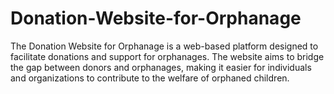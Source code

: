 # Donation-Website-for-Orphanage
The Donation Website for Orphanage is a web-based platform designed to facilitate donations and support for orphanages. The website aims to bridge the gap between donors and orphanages, making it easier for individuals and organizations to contribute to the welfare of orphaned children.
